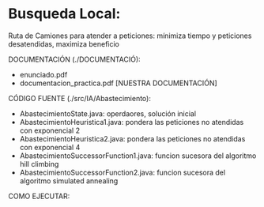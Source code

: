  # Busqueda Local: 
   Ruta de Camiones para atender a peticiones: mínimiza tiempo y peticiones desatendidas, maximiza beneficio

DOCUMENTACIÓN (./DOCUMENTACIÓ):
- enunciado.pdf
- documentacion_practica.pdf [NUESTRA DOCUMENTACIÓN]

CÓDIGO FUENTE (./src/IA/Abastecimiento):
- AbastecimientoState.java: operdaores, solución inicial
- AbastecimientoHeuristica1.java: pondera las peticiones no atendidas con exponencial 2
- AbastecimientoHeuristica2.java: pondera las peticiones no atendidas con exponencial 4
- AbastecimientoSuccessorFunction1.java: funcion sucesora del algoritmo hill climbing
- AbastecimientoSuccessorFunction2.java: funcion sucesora del algoritmo simulated annealing

COMO EJECUTAR:
